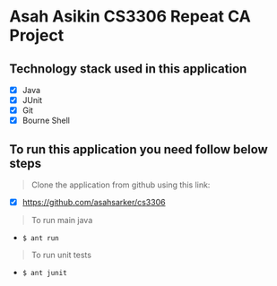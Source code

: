 

# Asah Asikin CS3306 Repeat CA Project



## Technology stack used in this application

- [x] Java
- [x] JUnit
- [x] Git
- [x] Bourne Shell

## To run this application you need follow below steps

> Clone the application from github using this link:
- [x] https://github.com/asahsarker/cs3306

> To run main java 
- `$ ant run`

> To run unit tests 
- `$ ant junit`



